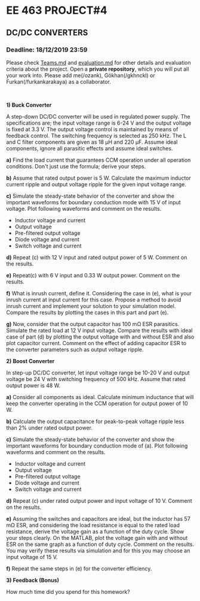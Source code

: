 # EE 463 PROJECT#4

## DC/DC CONVERTERS

### Deadline: 18/12/2019 23:59

Please check [Teams.md](Teams.md) and [evaluation.md](evaluation.md) for other details and evaluation criteria about the project. Open a **private repository**, which you will put all your work into. Please add me(/ozank), Gökhan(/gkhnckl) or Furkan(/furkankarakaya) as a collaborator.

<br />

**1) Buck Converter**<br />

A step-down DC/DC converter will be used in regulated power supply. The specifications are; the input voltage range is 6-24 V and the output voltage is fixed at 3.3 V. The output voltage control is maintained by means of feedback control. The switching frequency is selected as 250 kHz. The L and C filter components are given as 18 µH and 220 µF. Assume ideal components, ignore all parasitic effects and assume ideal switches.


 **a)** Find the load current that guarantees CCM operation under all operation conditions. Don't just use the formula; derive your steps.

**b)** Assume that rated output power is 5 W. Calculate the maximum inductor current ripple and output voltage ripple for the given input voltage range.

**c)** Simulate the steady-state behavior of the converter and show the important waveforms for boundary conduction mode with 15 V of input voltage. Plot following waveforms and comment on the results.
* Inductor voltage and current
* Output voltage
* Pre-filtered output voltage
* Diode voltage and current
* Switch voltage and current


**d)** Repeat (c) with 12 V input and rated output power of 5 W. Comment on the results.

**e)** Repeat(c) with 6 V input and 0.33 W output power. Comment on the results.

**f)** What is inrush current, define it. Considering the case in (e), what is your inrush current at input current for this case. Propose a method to avoid inrush current and implement your solution to your simulation model. Compare the results by plotting the cases in this part and part (e).

**g)** Now, consider that the output capacitor has 100 mΩ ESR parasitics. Simulate the rated load at 12 V input voltage. Compare the results with ideal case of part (d) by plotting the output voltage with and without ESR and also plot capacitor current. Comment on the effect of adding capacitor ESR to the converter parameters such as output voltage ripple.


**2) Boost Converter**<br />

In step-up DC/DC converter, let input voltage range be 10-20 V and output voltage be 24 V with switching frequency of 500 kHz. Assume that rated output power is 48 W.

**a)** Consider all components as ideal. Calculate minimum inductance that will keep the converter operating in the CCM operation for output power of 10 W.

**b)** Calculate the output capacitance for peak-to-peak voltage ripple less than 2% under rated output power.

**c)** Simulate the steady-state behavior of the converter and show the important waveforms for boundary conduction mode of (a). Plot following waveforms and comment on the results.
* Inductor voltage and current
* Output voltage
* Pre-filtered output voltage
* Diode voltage and current
* Switch voltage and current

**d)** Repeat (c) under rated output power and input voltage of 10 V. Comment on the results.

**e)** Assuming the switches and capacitors are ideal, but the inductor has 57 mΩ ESR, and considering the load resistance is equal to the rated load resistance, derive the voltage gain as a function of the duty cycle. Show your steps clearly. On the MATLAB, plot the voltage gain with and without ESR on the same graph as a function of duty cycle. Comment on the results. You may verify these results via simulation and for this you may choose an input voltage of 15 V.

**f)** Repeat the same steps in (e) for the converter efficiency.


**3) Feedback (Bonus)**<br />

How much time did you spend for this homework?
